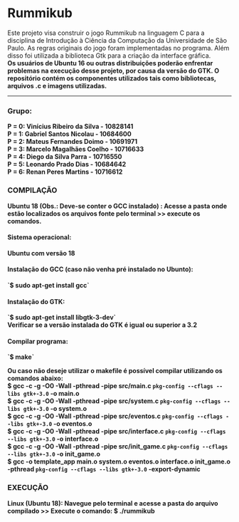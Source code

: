 # Rummikub

Este projeto visa construir o jogo Rummikub na linguagem C para a disciplina de Introdução à Ciência da Computação da Universidade de São Paulo. As regras originais do jogo foram implementadas no programa. Além disso foi utilizada a biblioteca Gtk para a criação da interface gráfica.<br>
<b>Os usuários de Ubuntu 16 ou outras distribuições poderão enfrentar problemas na execução desse projeto, por causa da versão do GTK.<b>
O repositório contém os componentes utilizados tais como bibliotecas, arquivos .c e imagens utilizadas.
<hr>

<h3>Grupo:</h3>
P = 0: Vinícius Ribeiro da Silva - 10828141<br>
P = 1: Gabriel Santos Nicolau - 10684600<br>
P = 2: Mateus Fernandes Doimo - 10691971<br>
P = 3: Marcelo Magalhães Coelho - 10716633<br>
P = 4: Diego da Silva Parra - 10716550<br>
P = 5: Leonardo Prado Dias - 10684642<br>
P = 6: Renan Peres Martins - 10716612<br>

<h3>COMPILAÇÃO</h3>
Ubuntu 18 (Obs.: Deve-se conter o GCC instalado) : Acesse a pasta onde estão localizados os arquivos fonte pelo terminal >> execute os comandos.

<h4>Sistema operacional:</h4>
Ubuntu com versão 18<br>

<h4>Instalação do GCC (caso não venha pré instalado no Ubunto):</h4>
`$ sudo apt-get install gcc`

<h4>Instalação do GTK:</h4>
`$ sudo apt-get install libgtk-3-dev`<br>
<b>Verificar se a versão instalada do GTK é igual ou superior a 3.2</b><br>
<h4>Compilar programa:</h4>
`$ make`

Ou caso não deseje utilizar o makefile é possível compilar utilizando os comandos abaixo:<br>
$ gcc -c -g -O0 -Wall -pthread -pipe src/main.c `pkg-config --cflags --libs gtk+-3.0` -o main.o<br>
$ gcc -c -g -O0 -Wall -pthread -pipe src/system.c `pkg-config --cflags --libs gtk+-3.0` -o system.o<br>
$ gcc -c -g -O0 -Wall -pthread -pipe src/eventos.c `pkg-config --cflags --libs gtk+-3.0` -o eventos.o<br>
$ gcc -c -g -O0 -Wall -pthread -pipe src/interface.c `pkg-config --cflags --libs gtk+-3.0` -o interface.o<br>
$ gcc -c -g -O0 -Wall -pthread -pipe src/init_game.c `pkg-config --cflags --libs gtk+-3.0` -o init_game.o<br>
$ gcc -o template_app  main.o system.o eventos.o interface.o init_game.o -pthread `pkg-config --cflags --libs gtk+-3.0` -export-dynamic<br>

<h3>EXECUÇÃO</h3>
Linux (Ubuntu 18): Navegue pelo terminal e acesse a pasta do arquivo compilado >> Execute o comando:
$ ./rummikub

